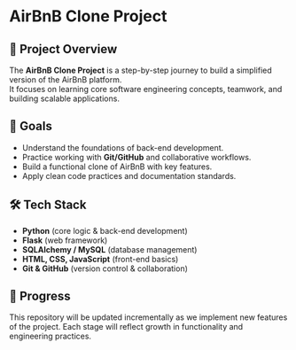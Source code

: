 # AirBnB Clone Project

## 📌 Project Overview
The **AirBnB Clone Project** is a step-by-step journey to build a simplified version of the AirBnB platform.  
It focuses on learning core software engineering concepts, teamwork, and building scalable applications.

## 🎯 Goals
- Understand the foundations of back-end development.  
- Practice working with **Git/GitHub** and collaborative workflows.  
- Build a functional clone of AirBnB with key features.  
- Apply clean code practices and documentation standards.  

## 🛠️ Tech Stack
- **Python** (core logic & back-end development)  
- **Flask** (web framework)  
- **SQLAlchemy / MySQL** (database management)  
- **HTML, CSS, JavaScript** (front-end basics)  
- **Git & GitHub** (version control & collaboration)  

## 🚀 Progress
This repository will be updated incrementally as we implement new features of the project. Each stage will reflect growth in functionality and engineering practices.

